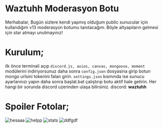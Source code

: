 # Waztuhh Moderasyon Botu

Merhabalar, Bugün sizlere kendi yapmış olduğum public sunucular için kullandığım v13 moderasyon botumu tanıtacağım. Böyle altyapıların gelmesi için star atmayı unutmayınız!

# Kurulum;

ilk önce terminali açıp ``discord.js, axios, canvas, mongoose, moment`` modülerini indiriyorsunuz daha sonra ``config.json`` dosyasina girip botun mongo urlsini tokenini falan girin. ``settings.json`` kısmında ise sunucu ayarlarınızı yapın daha sonra başlat.bat çalıştırıp botu aktif hale getirin. Her hangi bir sorunda discord uzerinden ulaşa bilirsiniz. 
discord: **waztuhh** 


# Spoiler Fotolar;

![hesaaa](https://github.com/Waztuhh/Waztuhh-Mods/assets/140250846/44fdc480-5588-40db-8fa7-42825caaa00b)
![helpp](https://github.com/Waztuhh/Waztuhh-Mods/assets/140250846/5122debe-dced-4c43-963e-82c54c3aec7d)
![stats](https://github.com/Waztuhh/Waztuhh-Mods/assets/140250846/e9cda48c-d515-4007-8632-c38a5139fe6c)
![ddfgdf](https://github.com/Waztuhh/Waztuhh-Mods/assets/140250846/c1e08ec0-fd0e-4431-8daa-f0fde031f064)

 
